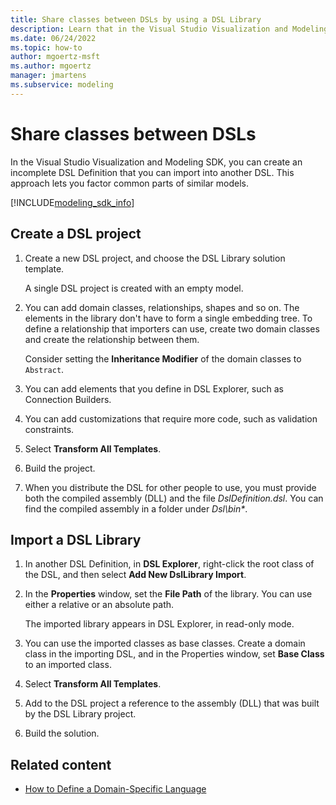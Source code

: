 ```yaml
---
title: Share classes between DSLs by using a DSL Library
description: Learn that in the Visual Studio Visualization and Modeling SDK, you can create an incomplete DSL Definition that you can import into another DSL.
ms.date: 06/24/2022
ms.topic: how-to
author: mgoertz-msft
ms.author: mgoertz
manager: jmartens
ms.subservice: modeling
---
```


# Share classes between DSLs

In the Visual Studio Visualization and Modeling SDK, you can create an incomplete DSL Definition that you can import into another DSL. This approach lets you factor common parts of similar models.

[!INCLUDE[modeling_sdk_info](includes/modeling_sdk_info.md)]

## Create a DSL project

1. Create a new DSL project, and choose the DSL Library solution template.

   A single DSL project is created with an empty model.

2. You can add domain classes, relationships, shapes and so on. The elements in the library don't have to form a single embedding tree. To define a relationship that importers can use, create two domain classes and create the relationship between them.

   Consider setting the **Inheritance Modifier** of the domain classes to `Abstract`.

3. You can add elements that you define in DSL Explorer, such as Connection Builders.

4. You can add customizations that require more code, such as validation constraints.

5. Select **Transform All Templates**.

6. Build the project.

7. When you distribute the DSL for other people to use, you must provide both the compiled assembly (DLL) and the file *DslDefinition.dsl*. You can find the compiled assembly in a folder under _Dsl\bin\*_.

## Import a DSL Library

1. In another DSL Definition, in **DSL Explorer**, right-click the root class of the DSL, and then select **Add New DslLibrary Import**.

2. In the **Properties** window, set the **File Path** of the library. You can use either a relative or an absolute path.

   The imported library appears in DSL Explorer, in read-only mode.

3. You can use the imported classes as base classes. Create a domain class in the importing DSL, and in the Properties window, set **Base Class** to an imported class.

4. Select **Transform All Templates**.

5. Add to the DSL project a reference to the assembly (DLL) that was built by the DSL Library project.

6. Build the solution.

## Related content

- [How to Define a Domain-Specific Language](../modeling/how-to-define-a-domain-specific-language.md)
